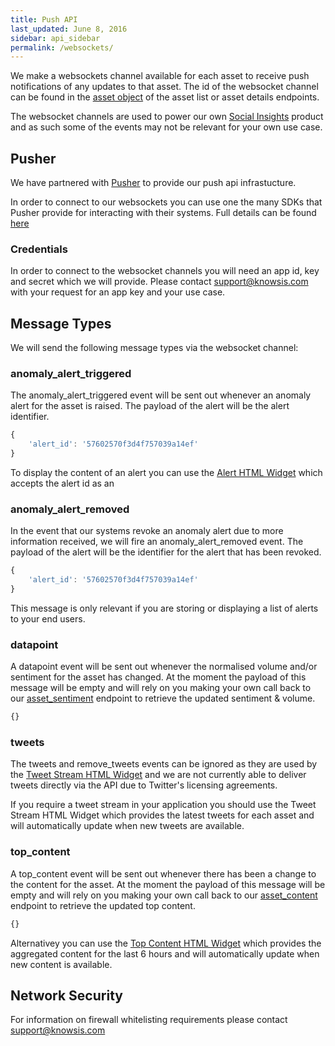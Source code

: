 ```yaml
---
title: Push API
last_updated: June 8, 2016
sidebar: api_sidebar
permalink: /websockets/
---
```



We make a websockets channel available for each asset to receive push notifications of any updates to that asset. 
The id of the websocket channel can be found in the [asset object](/api-objects#asset-object]) of the asset list or asset details endpoints.

The websocket channels are used to power our own [Social Insights](http://insights.knows.is) product and as such some of the events may not be relevant for your own use case.


## Pusher

We have partnered with [Pusher](http://www.pusher.com) to provide our push api infrastucture. 

In order to connect to our websockets you can use one the many SDKs that Pusher provide for interacting with their systems. Full details can be found [here](https://pusher.com/docs/libraries)


### Credentials

In order to connect to the websocket channels you will need an app id, key and secret which we will provide. Please contact [support@knowsis.com](mailto:support@knowsis.com) with your request for an app key and your use case.


## Message Types

We will send the following message types via the websocket channel:

### anomaly_alert_triggered

The anomaly_alert_triggered event will be sent out whenever an anomaly alert for the asset is raised. The payload of the alert will be the alert identifier.

```javascript
{
    'alert_id': '57602570f3d4f757039a14ef'
}
```

To display the content of an alert you can use the [Alert HTML Widget](/widget-alert/) which accepts the alert id as an 


### anomaly_alert_removed

In the event that our systems revoke an anomaly alert due to more information received, we will fire an anomaly_alert_removed event. The payload of the alert will be the identifier for the alert that has been revoked.

```javascript
{
    'alert_id': '57602570f3d4f757039a14ef'
}
```

This message is only relevant if you are storing or displaying a list of alerts to your end users.


### datapoint

A datapoint event will be sent out whenever the normalised volume and/or sentiment for the asset has changed. At the moment the payload of this message will be empty and will rely on you making your own call back to our [asset_sentiment](/api-asset-sentiment/) endpoint to retrieve the updated sentiment & volume.


```javascript
{}
```

### tweets

The tweets and remove_tweets events can be ignored as they are used by the [Tweet Stream HTML Widget](/widget-tweet-stream/) and we are not currently able to deliver tweets directly via the API due to Twitter's licensing agreements.

If you require a tweet stream in your application you should use the Tweet Stream HTML Widget which provides the latest tweets for each asset and will automatically update when new tweets are available.

### top_content


A top_content event will be sent out whenever there has been a change to the content for the asset. At the moment the payload of this message will be empty and will rely on you making your own call back to our [asset_content](/api-asset-content/) endpoint to retrieve the updated top content. 


```javascript
{}
```

Alternativey you can use the [Top Content HTML Widget](/widget-top-content/) which provides the aggregated content for the last 6 hours and will automatically update when new content is available.


## Network Security

For information on firewall whitelisting requirements please contact [support@knowsis.com](mailto:support@knowsis.com)
